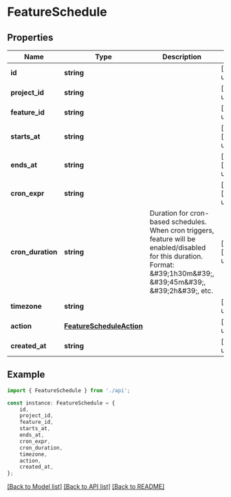 # FeatureSchedule


## Properties

Name | Type | Description | Notes
------------ | ------------- | ------------- | -------------
**id** | **string** |  | [default to undefined]
**project_id** | **string** |  | [default to undefined]
**feature_id** | **string** |  | [default to undefined]
**starts_at** | **string** |  | [optional] [default to undefined]
**ends_at** | **string** |  | [optional] [default to undefined]
**cron_expr** | **string** |  | [optional] [default to undefined]
**cron_duration** | **string** | Duration for cron-based schedules. When cron triggers, feature will be enabled/disabled for this duration. Format: \&#39;1h30m\&#39;, \&#39;45m\&#39;, \&#39;2h\&#39;, etc. | [optional] [default to undefined]
**timezone** | **string** |  | [default to undefined]
**action** | [**FeatureScheduleAction**](FeatureScheduleAction.md) |  | [default to undefined]
**created_at** | **string** |  | [default to undefined]

## Example

```typescript
import { FeatureSchedule } from './api';

const instance: FeatureSchedule = {
    id,
    project_id,
    feature_id,
    starts_at,
    ends_at,
    cron_expr,
    cron_duration,
    timezone,
    action,
    created_at,
};
```

[[Back to Model list]](../README.md#documentation-for-models) [[Back to API list]](../README.md#documentation-for-api-endpoints) [[Back to README]](../README.md)
